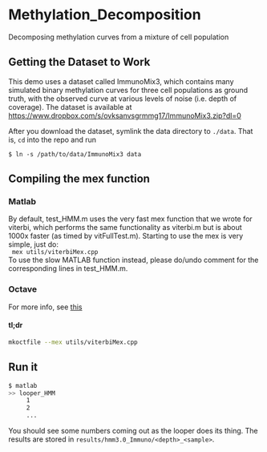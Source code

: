 # Methylation_Decomposition
Decomposing methylation curves from a mixture of cell population

## Getting the Dataset to Work
This demo uses a dataset called ImmunoMix3, which contains many simulated binary methylation curves for three cell populations as ground truth, with the observed curve at various levels of noise (i.e. depth of coverage). The dataset is available at <br/>
https://www.dropbox.com/s/ovksanvsgrmmg17/ImmunoMix3.zip?dl=0 <br/>

After you download the dataset, symlink the data directory to `./data`. That is, `cd` into the repo and run

```
$ ln -s /path/to/data/ImmunoMix3 data
```

## Compiling the mex function

### Matlab
By default, test_HMM.m uses the very fast mex function that we wrote for viterbi, which performs the same functionality as viterbi.m but is about 1000x faster (as timed by vitFullTest.m). Starting to use the mex is very simple, just do: <br/>
<code> mex utils/viterbiMex.cpp </code> <br/>
To use the slow MATLAB function instead, please do/undo comment for the corresponding lines in test_HMM.m.

### Octave

For more info, see [this](https://www.gnu.org/software/octave/doc/interpreter/Getting-Started-with-Mex_002dFiles.html#Getting-Started-with-Mex_002dFiles)

#### tl;dr

```sh
mkoctfile --mex utils/viterbiMex.cpp
```

## Run it

```sh
$ matlab
>> looper_HMM
     1
     2
     ...
```
You should see some numbers coming out as the looper does its thing. The results are stored in `results/hmm3.0_Immuno/<depth>_<sample>`.
